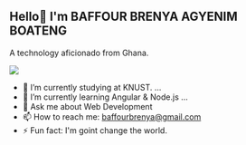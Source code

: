 ## Hello👋 I'm BAFFOUR BRENYA AGYENIM BOATENG

A technology aficionado from Ghana.

![](https://komarev.com/ghpvc/?username=uglyboy77&color=yellowgreen&style=for-the-badge&lable=PROFILE+VIEWS)


- 🔭 I’m currently studying at KNUST. ...
- 🌱 I’m currently learning Angular & Node.js ...
- 💬 Ask me about Web Development
- 📫 How to reach me: 
baffourbrenya@gmail.com
- ⚡ Fun fact: I'm goint change the world.

